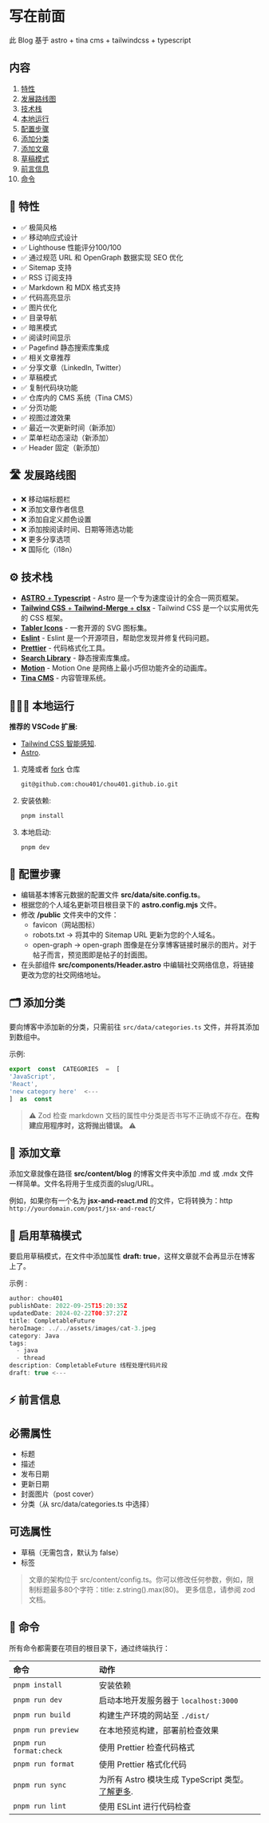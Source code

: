 # 写在前面

此 Blog 基于 astro + tina cms + tailwindcss + typescript

## 内容

1. [特性](#features)
2. [发展路线图](#roadmap)
3. [技术栈](#stack)
4. [本地运行](#locally)
5. [配置步骤](#configure)
6. [添加分类](#categories)
7. [添加文章](#posts)
8. [草稿模式](#draft)
9. [前言信息](#frontMatter)
10. [命令](#commands)

<h2 id="features"> 💪 特性 </h2>

- ✅ 极简风格
- ✅ 移动响应式设计
- ✅ Lighthouse 性能评分100/100
- ✅ 通过规范 URL 和 OpenGraph 数据实现 SEO 优化
- ✅ Sitemap 支持
- ✅ RSS 订阅支持
- ✅ Markdown 和 MDX 格式支持
- ✅ 代码高亮显示
- ✅ 图片优化
- ✅ 目录导航
- ✅ 暗黑模式
- ✅ 阅读时间显示
- ✅ Pagefind 静态搜索库集成
- ✅ 相关文章推荐
- ✅ 分享文章（LinkedIn, Twitter）
- ✅ 草稿模式
- ✅ 复制代码块功能
- ✅ 仓库内的 CMS 系统（Tina CMS）
- ✅ 分页功能
- ✅ 视图过渡效果
- ✅ 最近一次更新时间（新添加）
- ✅ 菜单栏动态滚动（新添加）
- ✅ Header 固定（新添加）

<h2 id="roadmap"> 🛣️ 发展路线图 </h2>

- ❌ 移动端标题栏
- ❌ 添加文章作者信息
- ❌ 添加自定义颜色设置
- ❌ 添加按阅读时间、日期等筛选功能
- ❌ 更多分享选项
- ❌ 国际化（i18n）

<h2 id="stack"> ⚙️ 技术栈 </h2>

- [**ASTRO** + **Typescript**](https://astro.build/) - Astro 是一个专为速度设计的全合一网页框架。
- [**Tailwind CSS** + **Tailwind-Merge** + **clsx**](https://tailwindcss.com/) - Tailwind CSS 是一个以实用优先的 CSS 框架。
- [**Tabler Icons**](https://tabler-icons.io/i/) - 一套开源的 SVG 图标集。
- [**Eslint**](https://eslint.org/) - Eslint 是一个开源项目，帮助您发现并修复代码问题。
- [**Prettier**](https://prettier.io/) - 代码格式化工具。
- [**Search Library**](https://pagefind.app/) - 静态搜索库集成。
- [**Motion**](https://motion.dev/) - Motion One 是网络上最小巧但功能齐全的动画库。
- [**Tina CMS**](https://tina.io/) - 内容管理系统。

<h2 id="locally"> 👨🏻‍💻 本地运行 </h2>

**推荐的 VSCode 扩展:**

- [Tailwind CSS 智能感知](https://marketplace.visualstudio.com/items?itemName=bradlc.vscode-tailwindcss).
- [Astro](https://marketplace.visualstudio.com/items?itemName=astro-build.astro-vscode).

1. 克隆或者 [fork](https://github.com/chou401/chou401.github.io/fork) 仓库

   ```bash
   git@github.com:chou401/chou401.github.io.git
   ```

2. 安装依赖:

   ```bash
   pnpm install
   ```

3. 本地启动:

   ```bash
   pnpm dev
   ```

<h2 id="configure"> 📐 配置步骤 </h2>

- 编辑基本博客元数据的配置文件 **src/data/site.config.ts**。
- 根据您的个人域名更新项目根目录下的 **astro.config.mjs** 文件。
- 修改 **/public** 文件夹中的文件：
  - favicon（网站图标）
  - robots.txt -> 将其中的 Sitemap URL 更新为您的个人域名。
  - open-graph -> open-graph 图像是在分享博客链接时展示的图片。对于帖子而言，预览图即是帖子的封面图。
- 在头部组件 **src/components/Header.astro** 中编辑社交网络信息，将链接更改为您的社交网络地址。

<h2 id="categories"> 🗂️ 添加分类 </h2>

要向博客中添加新的分类，只需前往 `src/data/categories.ts` 文件，并将其添加到数组中。

示例:

```ts
export  const  CATEGORIES  =  [
'JavaScript',
'React',
'new category here'  <---
]  as  const
```

> ⚠️ Zod 检查 markdown 文档的属性中分类是否书写不正确或不存在。**在构建应用程序时，这将抛出错误。** ⚠️

<h2 id="posts"> 📄 添加文章 </h2>

添加文章就像在路径 **src/content/blog** 的博客文件夹中添加 .md 或 .mdx 文件一样简单。文件名将用于生成页面的slug/URL。

例如，如果你有一个名为 **jsx-and-react.md** 的文件，它将转换为：http `http://yourdomain.com/post/jsx-and-react/`

<h2 id="draft"> 📝 启用草稿模式 </h2>

要启用草稿模式，在文件中添加属性 **draft: true**，这样文章就不会再显示在博客上了。

示例 :

```ts
author: chou401
publishDate: 2022-09-25T15:20:35Z
updatedDate: 2024-02-22T00:37:27Z
title: CompletableFuture
heroImage: ../../assets/images/cat-3.jpeg
category: Java
tags:
  - java
  - thread
description: CompletableFuture 线程处理代码片段
draft: true <---
```

<h2 id="frontMatter"> ⚡️ 前言信息 </h2>

## 必需属性

- 标题
- 描述
- 发布日期
- 更新日期
- 封面图片（post cover）
- 分类（从 src/data/categories.ts 中选择）

## 可选属性

- 草稿（无需包含，默认为 false）
- 标签

> 文章的架构位于 src/content/config.ts。你可以修改任何参数，例如，限制标题最多80个字符：title: z.string().max(80)。
> 更多信息，请参阅 zod 文档。

<h2 id="commands"> 🧞 命令 </h2>

所有命令都需要在项目的根目录下，通过终端执行：

| 命令                    | 动作                                                                                                                 |
| :---------------------- | :------------------------------------------------------------------------------------------------------------------- |
| `pnpm install`          | 安装依赖                                                                                                             |
| `pnpm run dev`          | 启动本地开发服务器于 `localhost:3000`                                                                                |
| `pnpm run build`        | 构建生产环境的网站至 `./dist/`                                                                                       |
| `pnpm run preview`      | 在本地预览构建，部署前检查效果                                                                                       |
| `pnpm run format:check` | 使用 Prettier 检查代码格式                                                                                           |
| `pnpm run format`       | 使用 Prettier 格式化代码                                                                                             |
| `pnpm run sync`         | 为所有 Astro 模块生成 TypeScript 类型。 [了解更多](https://docs.astro.build/en/reference/cli-reference/#astro-sync). |
| `pnpm run lint`         | 使用 ESLint 进行代码检查                                                                                             |
